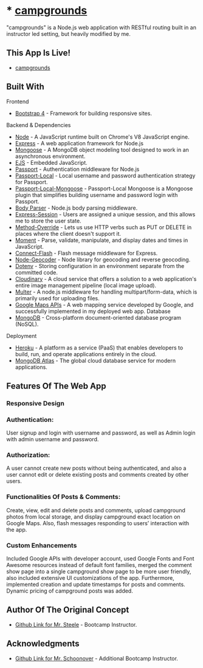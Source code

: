 # * [campgrounds](https://cmpgrnds.herokuapp.com/)

"campgrounds" is a Node.js web application with RESTful routing built in an instructor led setting, but heavily modified by me.

## This App Is Live!

* [campgrounds](https://cmpgrnds.herokuapp.com/)

## Built With

Frontend
* [Bootstrap 4](https://getbootstrap.com/docs/4.1/getting-started/introduction/) - Framework for building responsive sites.


Backend & Dependencies
* [Node](https://nodejs.org/en/) - A JavaScript runtime built on Chrome's V8 JavaScript engine.
* [Express](https://expressjs.com/) - A web application framework for Node.js
* [Mongoose](https://expressjs.com/) - A MongoDB object modeling tool designed to work in an asynchronous environment.
* [EJS](https://ejs.co/) - Embedded JavaScript.
* [Passport](http://www.passportjs.org/) - Authentication middleware for Node.js
* [Passport-Local](https://www.npmjs.com/package/passport-local) - Local username and password authentication strategy for Passport.
* [Passport-Local-Mongoose](https://www.npmjs.com/package/passport-local-mongoose) - Passport-Local Mongoose is a Mongoose plugin that simplifies building username and password login with Passport.
* [Body Parser](https://www.npmjs.com/package/body-parser) - Node.js body parsing middleware.
* [Express-Session](https://www.npmjs.com/package/express-session) - Users are assigned a unique session, and this allows me to store the user state.
* [Method-Override](https://www.npmjs.com/package/method-override) - Lets us use HTTP verbs such as PUT or DELETE in places where the client doesn't support it.
* [Moment](https://momentjs.com/) - Parse, validate, manipulate, and display dates and times in JavaScript.
* [Connect-Flash](https://www.npmjs.com/package/connect-flash) - Flash message middleware for Express.
* [Node-Geocoder](https://www.npmjs.com/package/node-geocoder) - Node library for geocoding and reverse geocoding.
* [Dotenv](https://www.npmjs.com/package/dotenv) - Storing configuration in an environment separate from the committed code.
* [Cloudinary](https://www.npmjs.com/package/cloudinary) - A cloud service that offers a solution to a web application's entire image management pipeline (local image upload).
* [Multer](https://www.npmjs.com/package/multer) - A node.js middleware for handling multipart/form-data, which is primarily used for uploading files.
* [Google Maps APIs](https://cloud.google.com/maps-platform/) - A web mapping service developed by Google, and successfully implemented in my deployed web app.
Database
* [MongoDB](https://www.mongodb.com/) - Cross-platform document-oriented database program (NoSQL).


Deployment
* [Heroku](https://www.heroku.com/) - A platform as a service (PaaS) that enables developers to build, run, and operate applications entirely in the cloud.
* [MongoDB Atlas](https://www.mongodb.com/cloud/atlas) - The global cloud database service for modern applications.

## Features Of The Web App

### Responsive Design
### Authentication:

User signup and login with username and password, as well as Admin login with admin username and password.

### Authorization:

A user cannot create new posts without being authenticated, and also a user cannot edit or delete existing posts and comments created by other users. 

### Functionalities Of Posts & Comments:

Create, view, edit and delete posts and comments, upload campground photos from local storage, and display campground exact location on Google Maps. Also, flash messages responding to users’ interaction with the app.

### Custom Enhancements

Included Google APIs with developer account, used Google Fonts and Font Awesome resources instead of default font families, merged the comment show page into a single campground show page to be more user friendly, also included extensive UI customizations of the app. Furthermore, implemented creation and update timestamps for posts and comments. Dynamic pricing of campground posts was added.


## Author Of The Original Concept

* [Github Link for Mr. Steele](https://github.com/Colt) - Bootcamp Instructor.


## Acknowledgments

* [Github Link for Mr. Schoonover](https://github.com/nax3t) - Additional Bootcamp Instructor.
